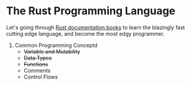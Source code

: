 # The Rust Programming Language
Let's going through [Rust documentation books](https://doc.rust-lang.org/book/) to learn the blazingly fast cutting edge language, and become the most edgy programmer.

1. Common Programming Conceptd
    - ~~Variable and Mutability~~
    - ~~Data Types~~
    - ~~Functions~~
    - Comments
    - Control Flows
